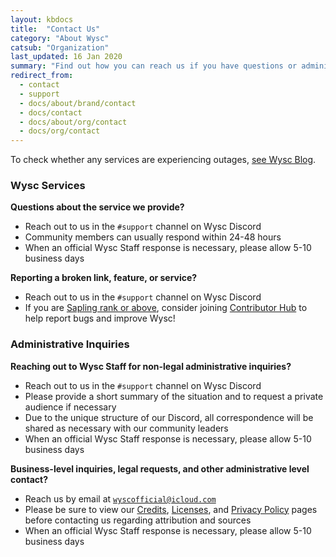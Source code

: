 ```yaml
---
layout: kbdocs
title:  "Contact Us"
category: "About Wysc"
catsub: "Organization"
last_updated: 16 Jan 2020
summary: "Find out how you can reach us if you have questions or administrative inquiries."
redirect_from:
  - contact
  - support
  - docs/about/brand/contact
  - docs/contact
  - docs/about/org/contact
  - docs/org/contact
---
```


To check whether any services are experiencing outages, [see Wysc Blog](/blog).


### Wysc Services

**Questions about the service we provide?**

- Reach out to us in the `#support` channel on Wysc Discord
- Community members can usually respond within 24-48 hours
- When an official Wysc Staff response is necessary, please allow 5-10 business days

**Reporting a broken link, feature, or service?**

- Reach out to us in the `#support` channel on Wysc Discord
- If you are [Sapling rank or above](/docs/discord/ranks), consider joining [Contributor Hub](/docs/dev) to help report bugs and improve Wysc!


<div id="official-inquiries"></div>

### Administrative Inquiries

**Reaching out to Wysc Staff for non-legal administrative inquiries?**

- Reach out to us in the `#support` channel on Wysc Discord
- Please provide a short summary of the situation and to request a private audience if necessary
- Due to the unique structure of our Discord, all correspondence will be shared as necessary with our community leaders
- When an official Wysc Staff response is necessary, please allow 5-10 business days

**Business-level inquiries, legal requests, and other administrative level contact?**

- Reach us by email at [`wyscofficial@icloud.com`](mailto:wyscofficial@icloud.com)
- Please be sure to view our [Credits](/docs/about/credits), [Licenses](/docs/about/licenses), and [Privacy Policy](/docs/about/privacy) pages before contacting us regarding attribution and sources
- When an official Wysc Staff response is necessary, please allow 5-10 business days

